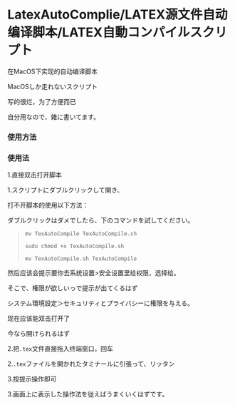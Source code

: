# LatexAutoComplie/LATEX源文件自动编译脚本/LATEX自動コンパイルスクリプト
在MacOS下实现的自动编译脚本

MacOSしか走れないスクリプト

写的很烂，为了方便而已

自分用なので、雑に書いてます。

### 使用方法
### 使用法
1.直接双击打开脚本

1.スクリプトにダブルクリックして開き、

打不开脚本的使用以下方法：

ダブルクリックはダメでしたら、下のコマンドを試してください。
>```text
>mv TexAutoCompile TexAutoCompile.sh
>```
>```text
>sudo chmod +x TexAutoCompile.sh
>```
>```text
>mv TexAutoCompile.sh TexAutoCompile
然后应该会提示要你去系统设置>安全设置里给权限，选择给。

そこで、権限が欲しいっで提示が出てくるはず

システム環境設定＞セキュリティとプライバシーに権限を与える。

现在应该能双击打开了

今なら開けられるはず

2.把`.tex`文件直接拖入终端窗口，回车

2.`.tex`ファイルを開かれたタミナールに引張って、リッタン

3.按提示操作即可

3.画面上に表示した操作法を従えばうまくいくはずです。
